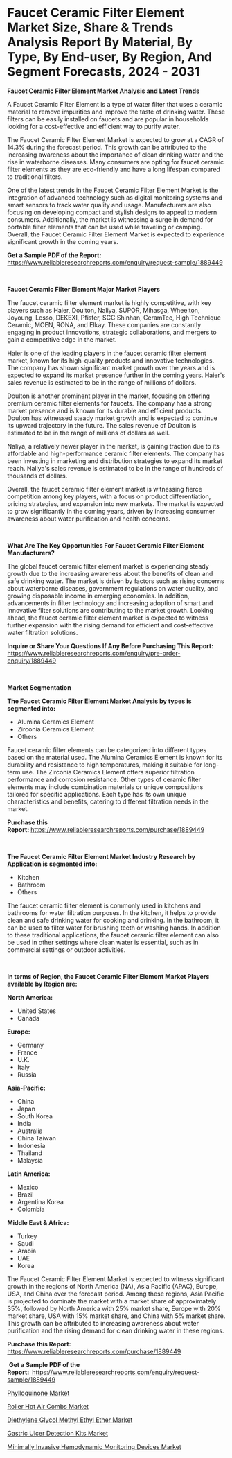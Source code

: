 <p><h1>Faucet Ceramic Filter Element Market Size, Share & Trends Analysis Report By Material, By Type, By End-user, By Region, And Segment Forecasts, 2024 - 2031</h1></p><p><strong>Faucet Ceramic Filter Element Market Analysis and Latest Trends</strong></p>
<p><p>A Faucet Ceramic Filter Element is a type of water filter that uses a ceramic material to remove impurities and improve the taste of drinking water. These filters can be easily installed on faucets and are popular in households looking for a cost-effective and efficient way to purify water.</p><p>The Faucet Ceramic Filter Element Market is expected to grow at a CAGR of 14.3% during the forecast period. This growth can be attributed to the increasing awareness about the importance of clean drinking water and the rise in waterborne diseases. Many consumers are opting for faucet ceramic filter elements as they are eco-friendly and have a long lifespan compared to traditional filters.</p><p>One of the latest trends in the Faucet Ceramic Filter Element Market is the integration of advanced technology such as digital monitoring systems and smart sensors to track water quality and usage. Manufacturers are also focusing on developing compact and stylish designs to appeal to modern consumers. Additionally, the market is witnessing a surge in demand for portable filter elements that can be used while traveling or camping. Overall, the Faucet Ceramic Filter Element Market is expected to experience significant growth in the coming years.</p></p>
<p><strong>Get a Sample PDF of the Report:&nbsp;</strong> <a href="https://www.reliableresearchreports.com/enquiry/request-sample/1889449">https://www.reliableresearchreports.com/enquiry/request-sample/1889449</a></p>
<p>&nbsp;</p>
<p><strong>Faucet Ceramic Filter Element Major Market Players</strong></p>
<p><p>The faucet ceramic filter element market is highly competitive, with key players such as Haier, Doulton, Naliya, SUPOR, Mihasga, Wheelton, Joyoung, Lesso, DEKEXI, Pfister, SCC Shinhan, CeramTec, High Technique Ceramic, MOEN, RONA, and Elkay. These companies are constantly engaging in product innovations, strategic collaborations, and mergers to gain a competitive edge in the market.</p><p>Haier is one of the leading players in the faucet ceramic filter element market, known for its high-quality products and innovative technologies. The company has shown significant market growth over the years and is expected to expand its market presence further in the coming years. Haier's sales revenue is estimated to be in the range of millions of dollars.</p><p>Doulton is another prominent player in the market, focusing on offering premium ceramic filter elements for faucets. The company has a strong market presence and is known for its durable and efficient products. Doulton has witnessed steady market growth and is expected to continue its upward trajectory in the future. The sales revenue of Doulton is estimated to be in the range of millions of dollars as well.</p><p>Naliya, a relatively newer player in the market, is gaining traction due to its affordable and high-performance ceramic filter elements. The company has been investing in marketing and distribution strategies to expand its market reach. Naliya's sales revenue is estimated to be in the range of hundreds of thousands of dollars.</p><p>Overall, the faucet ceramic filter element market is witnessing fierce competition among key players, with a focus on product differentiation, pricing strategies, and expansion into new markets. The market is expected to grow significantly in the coming years, driven by increasing consumer awareness about water purification and health concerns.</p></p>
<p>&nbsp;</p>
<p><strong>What Are The Key Opportunities For Faucet Ceramic Filter Element Manufacturers?</strong></p>
<p><p>The global faucet ceramic filter element market is experiencing steady growth due to the increasing awareness about the benefits of clean and safe drinking water. The market is driven by factors such as rising concerns about waterborne diseases, government regulations on water quality, and growing disposable income in emerging economies. In addition, advancements in filter technology and increasing adoption of smart and innovative filter solutions are contributing to the market growth. Looking ahead, the faucet ceramic filter element market is expected to witness further expansion with the rising demand for efficient and cost-effective water filtration solutions.</p></p>
<p><strong>Inquire or Share Your Questions If Any Before Purchasing This Report:</strong> <a href="https://www.reliableresearchreports.com/enquiry/pre-order-enquiry/1889449">https://www.reliableresearchreports.com/enquiry/pre-order-enquiry/1889449</a></p>
<p>&nbsp;</p>
<p><strong>Market Segmentation</strong></p>
<p><strong>The Faucet Ceramic Filter Element Market Analysis by types is segmented into:</strong></p>
<p><ul><li>Alumina Ceramics Element</li><li>Zirconia Ceramics Element</li><li>Others</li></ul></p>
<p><p>Faucet ceramic filter elements can be categorized into different types based on the material used. The Alumina Ceramics Element is known for its durability and resistance to high temperatures, making it suitable for long-term use. The Zirconia Ceramics Element offers superior filtration performance and corrosion resistance. Other types of ceramic filter elements may include combination materials or unique compositions tailored for specific applications. Each type has its own unique characteristics and benefits, catering to different filtration needs in the market.</p></p>
<p><strong>Purchase this Report:&nbsp;</strong><a href="https://www.reliableresearchreports.com/purchase/1889449">https://www.reliableresearchreports.com/purchase/1889449</a></p>
<p>&nbsp;</p>
<p><strong>The Faucet Ceramic Filter Element Market Industry Research by Application is segmented into:</strong></p>
<p><ul><li>Kitchen</li><li>Bathroom</li><li>Others</li></ul></p>
<p><p>The faucet ceramic filter element is commonly used in kitchens and bathrooms for water filtration purposes. In the kitchen, it helps to provide clean and safe drinking water for cooking and drinking. In the bathroom, it can be used to filter water for brushing teeth or washing hands. In addition to these traditional applications, the faucet ceramic filter element can also be used in other settings where clean water is essential, such as in commercial settings or outdoor activities.</p></p>
<p>&nbsp;</p>
<p><strong>In terms of Region, the Faucet Ceramic Filter Element Market Players available by Region are:</strong></p>
<p>
    <p> <strong> North America: </strong>
        <ul>
            <li>United States</li>
            <li>Canada</li>
        </ul>
        </p> 
    <p> <strong> Europe: </strong>
        <ul>
            <li>Germany</li>
            <li>France</li>
            <li>U.K.</li>
            <li>Italy</li>
            <li>Russia</li>
        </ul>
        </p> 
    <p> <strong> Asia-Pacific: </strong>
        <ul>
            <li>China</li>
            <li>Japan</li>
            <li>South Korea</li>
            <li>India</li>
            <li>Australia</li>
            <li>China Taiwan</li>
            <li>Indonesia</li>
            <li>Thailand</li>
            <li>Malaysia</li>
        </ul>
        </p> 
    <p> <strong> Latin America: </strong>
        <ul>
            <li>Mexico</li>
            <li>Brazil</li>
            <li>Argentina Korea</li>
            <li>Colombia</li>
        </ul>
        </p> 
    <p> <strong> Middle East & Africa: </strong>
        <ul>
            <li>Turkey</li>
            <li>Saudi</li>
            <li>Arabia</li>
            <li>UAE</li>
            <li>Korea</li>
        </ul>
    </p>
    </p>
<p><p>The Faucet Ceramic Filter Element Market is expected to witness significant growth in the regions of North America (NA), Asia Pacific (APAC), Europe, USA, and China over the forecast period. Among these regions, Asia Pacific is projected to dominate the market with a market share of approximately 35%, followed by North America with 25% market share, Europe with 20% market share, USA with 15% market share, and China with 5% market share. This growth can be attributed to increasing awareness about water purification and the rising demand for clean drinking water in these regions.</p></p>
<p><strong>Purchase this Report: </strong><a href="https://www.reliableresearchreports.com/purchase/1889449">https://www.reliableresearchreports.com/purchase/1889449</a></p>
<p>&nbsp;<strong>Get a Sample PDF of the Report:&nbsp;&nbsp;</strong><a href="https://www.reliableresearchreports.com/enquiry/request-sample/1889449">https://www.reliableresearchreports.com/enquiry/request-sample/1889449</a></p>
<p><strong></strong></p>
<p><p><a href="https://view.publitas.com/reportprime-1/phylloquinone-market-size-focuses-on-market-dynamics-in-depth-analysis-and-future-projections-of-its-market-forecasted-for-period-from-2024-to-2031/">Phylloquinone Market</a></p><p><a href="https://github.com/nancykennedykellievqfqt2/Market-Research-Report-List-1/blob/main/roller-hot-air-combs-market.md">Roller Hot Air Combs Market</a></p><p><a href="https://view.publitas.com/reportprime-1/diethylene-glycol-methyl-ethyl-ether-market-size-and-growth-market-segmentation-regional-and-country-breakdowns-and-market-trends-for-period-from-2024-2031/">Diethylene Glycol Methyl Ethyl Ether Market</a></p><p><a href="https://github.com/seekum/Market-Research-Report-List-1/blob/main/gastric-ulcer-detection-kits-market.md">Gastric Ulcer Detection Kits Market</a></p><p><a href="https://automatic-knee-4c7.notion.site/Minimally-Invasive-Hemodynamic-Monitoring-Devices-Market-Provides-a-Comprehensive-Analysis-Including-a1e7d0e786654aa990c72a092c51d583">Minimally Invasive Hemodynamic Monitoring Devices Market</a></p></p>